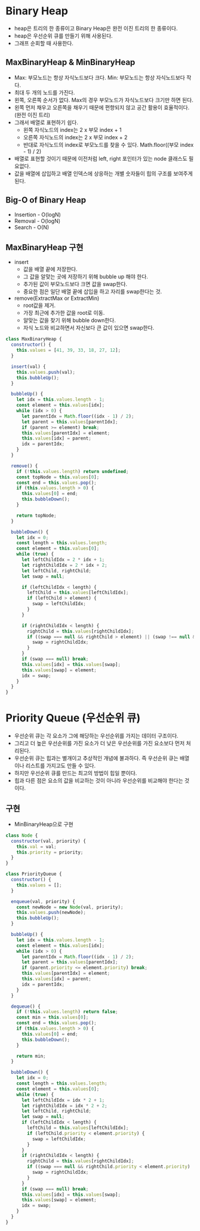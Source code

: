 # Binary Heap

- heap은 트리의 한 종류이고 Binary Heap은 완전 이진 트리의 한 종류이다.
- heap은 우선순위 큐를 만들기 위해 사용된다.
- 그래프 순회할 때 사용한다.

## MaxBinaryHeap & MinBinaryHeap

- Max: 부모노드는 항상 자식노드보다 크다. Min: 부모노드는 항상 자식노드보다 작다.
- 최대 두 개의 노드를 가진다.
- 왼쪽, 오른쪽 순서가 없다. Max의 경우 부모노드가 자식노드보다 크기만 하면 된다.
- 왼쪽 먼저 채우고 오른쪽을 채우기 때문에 편향되지 않고 공간 활용이 효율적이다.(완전 이진 트리)
- 그래서 배열로 표현하기 쉽다.
  - 왼쪽 자식노드의 index는 2 x 부모 index + 1
  - 오른쪽 자식노드의 index는 2 x 부모 index + 2
  - 반대로 자식노드의 index로 부모노드를 찾을 수 있다. Math.floor((부모 index - 1) / 2)
- 배열로 표현할 것이기 때문에 이전처럼 left, right 포인터가 있는 node 클래스도 필요없다.
- 값을 배열에 삽입하고 배열 인덱스에 상응하는 개별 숫자들이 힙의 구조를 보여주게 된다.

## Big-O of Binary Heap

- Insertion - O(logN)
- Removal - O(logN)
- Search - O(N)

## MaxBinaryHeap 구현

- insert
  - 값을 배열 끝에 저장한다.
  - 그 값을 알맞는 곳에 저장하기 위해 bubble up 해야 한다.
  - 추가된 값이 부모노드보다 크면 값을 swap한다.
  - 중요한 점은 일단 배열 끝에 삽입을 하고 자리를 swap한다는 것.
- remove(ExtractMax or ExtractMin)
  - root값을 제거.
  - 가장 최근에 추가한 값을 root로 이동.
  - 알맞는 값을 찾기 위해 bubble down한다.
  - 자식 노드와 비교하면서 자신보다 큰 값이 있으면 swap한다.

```js
class MaxBinaryHeap {
  constructor() {
    this.values = [41, 39, 33, 18, 27, 12];
  }

  insert(val) {
    this.values.push(val);
    this.bubbleUp();
  }

  bubbleUp() {
    let idx = this.values.length - 1;
    const element = this.values[idx];
    while (idx > 0) {
      let parentIdx = Math.floor((idx - 1) / 2);
      let parent = this.values[parentIdx];
      if (parent >= element) break;
      this.values[parentIdx] = element;
      this.values[idx] = parent;
      idx = parentIdx;
    }
  }

  remove() {
    if (!this.values.length) return undefined;
    const topNode = this.values[0];
    const end = this.values.pop();
    if (this.values.length > 0) {
      this.values[0] = end;
      this.bubbleDown();
    }

    return topNode;
  }

  bubbleDown() {
    let idx = 0;
    const length = this.values.length;
    const element = this.values[0];
    while (true) {
      let leftChildIdx = 2 * idx + 1;
      let rightChildIdx = 2 * idx + 2;
      let leftChild, rightChild;
      let swap = null;

      if (leftChildIdx < length) {
        leftChild = this.values[leftChildIdx];
        if (leftChild > element) {
          swap = leftChildIdx;
        }
      }

      if (rightChildIdx < length) {
        rightChild = this.values[rightChildIdx];
        if ((swap === null && rightChild > element) || (swap !== null && rightChild > leftChild)) {
          swap = rightChildIdx;
        }
      }
      if (swap === null) break;
      this.values[idx] = this.values[swap];
      this.values[swap] = element;
      idx = swap;
    }
  }
}
```

# Priority Queue (우선순위 큐)

- 우선순위 큐는 각 요소가 그에 해당하는 우선순위를 가지는 데이터 구조이다.
- 그리고 더 높은 우선순위를 가진 요소가 더 낮은 우선순위를 가진 요소보다 먼저 처리된다.
- 우선순위 큐는 힙과는 별개이고 추상적인 개념에 불과하다. 즉 우선순위 큐는 배열이나 리스트를 가지고도 만들 수 있다.
- 하지만 우선순위 큐를 만드는 최고의 방법이 힙일 뿐이다.
- 힙과 다른 점은 요소의 값을 비교하는 것이 아니라 우선순위를 비교해야 한다는 것이다.

## 구현

- MinBinaryHeap으로 구현

```js
class Node {
  constructor(val, priority) {
    this.val = val;
    this.priority = priority;
  }
}

class PriorityQueue {
  constructor() {
    this.values = [];
  }

  enqueue(val, priority) {
    const newNode = new Node(val, priority);
    this.values.push(newNode);
    this.bubbleUp();
  }

  bubbleUp() {
    let idx = this.values.length - 1;
    const element = this.values[idx];
    while (idx > 0) {
      let parentIdx = Math.floor((idx - 1) / 2);
      let parent = this.values[parentIdx];
      if (parent.priority <= element.priority) break;
      this.values[parentIdx] = element;
      this.values[idx] = parent;
      idx = parentIdx;
    }
  }

  dequeue() {
    if (!this.values.length) return false;
    const min = this.values[0];
    const end = this.values.pop();
    if (this.values.length > 0) {
      this.values[0] = end;
      this.bubbleDown();
    }

    return min;
  }

  bubbleDown() {
    let idx = 0;
    const length = this.values.length;
    const element = this.values[0];
    while (true) {
      let leftChildIdx = idx * 2 + 1;
      let rightChildIdx = idx * 2 + 2;
      let leftChild, rightChild;
      let swap = null;
      if (leftChildIdx < length) {
        leftChild = this.values[leftChildIdx];
        if (leftChild.priority < element.priority) {
          swap = leftChildIdx;
        }
      }
      if (rightChildIdx < length) {
        rightChild = this.values[rightChildIdx];
        if ((swap === null && rightChild.priority < element.priority) || (swap !== null && leftChild.priority > rightChild.priority)) {
          swap = rightChildIdx;
        }
      }
      if (swap === null) break;
      this.values[idx] = this.values[swap];
      this.values[swap] = element;
      idx = swap;
    }
  }
}
```
